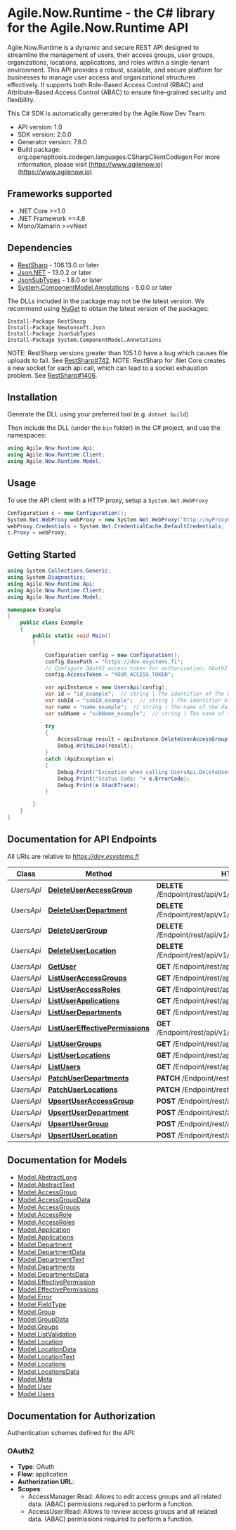 # Agile.Now.Runtime - the C# library for the Agile.Now.Runtime API

Agile.Now.Runtime is a dynamic and secure REST API designed to streamline the management of users, their access groups, user groups, organizations, locations, applications, and roles within a single-tenant environment. This API provides a robust, scalable, and secure platform for businesses to manage user access and organizational structures effectively. It supports both Role-Based Access Control (RBAC) and Attribute-Based Access Control (ABAC) to ensure fine-grained security and flexibility.

This C# SDK is automatically generated by the Agile.Now Dev Team:

- API version: 1.0
- SDK version: 2.0.0
- Generator version: 7.6.0
- Build package: org.openapitools.codegen.languages.CSharpClientCodegen
    For more information, please visit [https://www.agilenow.io](https://www.agilenow.io)

<a id="frameworks-supported"></a>
## Frameworks supported
- .NET Core >=1.0
- .NET Framework >=4.6
- Mono/Xamarin >=vNext

<a id="dependencies"></a>
## Dependencies

- [RestSharp](https://www.nuget.org/packages/RestSharp) - 106.13.0 or later
- [Json.NET](https://www.nuget.org/packages/Newtonsoft.Json/) - 13.0.2 or later
- [JsonSubTypes](https://www.nuget.org/packages/JsonSubTypes/) - 1.8.0 or later
- [System.ComponentModel.Annotations](https://www.nuget.org/packages/System.ComponentModel.Annotations) - 5.0.0 or later

The DLLs included in the package may not be the latest version. We recommend using [NuGet](https://docs.nuget.org/consume/installing-nuget) to obtain the latest version of the packages:
```
Install-Package RestSharp
Install-Package Newtonsoft.Json
Install-Package JsonSubTypes
Install-Package System.ComponentModel.Annotations
```

NOTE: RestSharp versions greater than 105.1.0 have a bug which causes file uploads to fail. See [RestSharp#742](https://github.com/restsharp/RestSharp/issues/742).
NOTE: RestSharp for .Net Core creates a new socket for each api call, which can lead to a socket exhaustion problem. See [RestSharp#1406](https://github.com/restsharp/RestSharp/issues/1406).

<a id="installation"></a>
## Installation
Generate the DLL using your preferred tool (e.g. `dotnet build`)

Then include the DLL (under the `bin` folder) in the C# project, and use the namespaces:
```csharp
using Agile.Now.Runtime.Api;
using Agile.Now.Runtime.Client;
using Agile.Now.Runtime.Model;
```
<a id="usage"></a>
## Usage

To use the API client with a HTTP proxy, setup a `System.Net.WebProxy`
```csharp
Configuration c = new Configuration();
System.Net.WebProxy webProxy = new System.Net.WebProxy("http://myProxyUrl:80/");
webProxy.Credentials = System.Net.CredentialCache.DefaultCredentials;
c.Proxy = webProxy;
```

<a id="getting-started"></a>
## Getting Started

```csharp
using System.Collections.Generic;
using System.Diagnostics;
using Agile.Now.Runtime.Api;
using Agile.Now.Runtime.Client;
using Agile.Now.Runtime.Model;

namespace Example
{
    public class Example
    {
        public static void Main()
        {

            Configuration config = new Configuration();
            config.BasePath = "https://dev.esystems.fi";
            // Configure OAuth2 access token for authorization: OAuth2
            config.AccessToken = "YOUR_ACCESS_TOKEN";

            var apiInstance = new UsersApi(config);
            var id = "id_example";  // string | The identifier of the User record. The parameter is part of the url address and some special characters are forbidden.  You can extract any string to a base64 string. E.g email address name@domain.com value is base64\\|bmFtZUBkb21haW4uY29t
            var subId = "subId_example";  // string | The identifier of the AccessGroup record. The parameter is part of the url address and some special characters are forbidden.  You can extract any string to a base64 string. E.g email address name@domain.com value is base64\\|bmFtZUBkb21haW4uY29t
            var name = "name_example";  // string | The name of the database field. If empty, the entity `Id` field is used.  Example:  ``` Id ``` (optional) 
            var subName = "subName_example";  // string | The name of the database field. If empty, the entity `Id` field is used.  Example:  ``` UserId.Email, UserId.Username ``` (optional) 

            try
            {
                AccessGroup result = apiInstance.DeleteUserAccessGroup(id, subId, name, subName);
                Debug.WriteLine(result);
            }
            catch (ApiException e)
            {
                Debug.Print("Exception when calling UsersApi.DeleteUserAccessGroup: " + e.Message );
                Debug.Print("Status Code: "+ e.ErrorCode);
                Debug.Print(e.StackTrace);
            }

        }
    }
}
```

<a id="documentation-for-api-endpoints"></a>
## Documentation for API Endpoints

All URIs are relative to *https://dev.esystems.fi*

Class | Method | HTTP request | Description
------------ | ------------- | ------------- | -------------
*UsersApi* | [**DeleteUserAccessGroup**](docs/UsersApi.md#deleteuseraccessgroup) | **DELETE** /Endpoint/rest/api/v1/User/{Id}/AccessGroup/{SubId} | 
*UsersApi* | [**DeleteUserDepartment**](docs/UsersApi.md#deleteuserdepartment) | **DELETE** /Endpoint/rest/api/v1/User/{Id}/Department/{SubId} | 
*UsersApi* | [**DeleteUserGroup**](docs/UsersApi.md#deleteusergroup) | **DELETE** /Endpoint/rest/api/v1/User/{Id}/Group/{SubId} | 
*UsersApi* | [**DeleteUserLocation**](docs/UsersApi.md#deleteuserlocation) | **DELETE** /Endpoint/rest/api/v1/User/{Id}/Location/{SubId} | 
*UsersApi* | [**GetUser**](docs/UsersApi.md#getuser) | **GET** /Endpoint/rest/api/v1/User/{Id} | 
*UsersApi* | [**ListUserAccessGroups**](docs/UsersApi.md#listuseraccessgroups) | **GET** /Endpoint/rest/api/v1/User/{Id}/AccessGroups | 
*UsersApi* | [**ListUserAccessRoles**](docs/UsersApi.md#listuseraccessroles) | **GET** /Endpoint/rest/api/v1/User/{Id}/AccessRoles | 
*UsersApi* | [**ListUserApplications**](docs/UsersApi.md#listuserapplications) | **GET** /Endpoint/rest/api/v1/User/{Id}/Applications | 
*UsersApi* | [**ListUserDepartments**](docs/UsersApi.md#listuserdepartments) | **GET** /Endpoint/rest/api/v1/User/{Id}/Departments | 
*UsersApi* | [**ListUserEffectivePermissions**](docs/UsersApi.md#listusereffectivepermissions) | **GET** /Endpoint/rest/api/v1/User/{Id}/EffectivePermissions | 
*UsersApi* | [**ListUserGroups**](docs/UsersApi.md#listusergroups) | **GET** /Endpoint/rest/api/v1/User/{Id}/Groups | 
*UsersApi* | [**ListUserLocations**](docs/UsersApi.md#listuserlocations) | **GET** /Endpoint/rest/api/v1/User/{Id}/Locations | 
*UsersApi* | [**ListUsers**](docs/UsersApi.md#listusers) | **GET** /Endpoint/rest/api/v1/Users | 
*UsersApi* | [**PatchUserDepartments**](docs/UsersApi.md#patchuserdepartments) | **PATCH** /Endpoint/rest/api/v1/User/{Id}/Departments | 
*UsersApi* | [**PatchUserLocations**](docs/UsersApi.md#patchuserlocations) | **PATCH** /Endpoint/rest/api/v1/User/{Id}/Locations | 
*UsersApi* | [**UpsertUserAccessGroup**](docs/UsersApi.md#upsertuseraccessgroup) | **POST** /Endpoint/rest/api/v1/User/{Id}/AccessGroup | 
*UsersApi* | [**UpsertUserDepartment**](docs/UsersApi.md#upsertuserdepartment) | **POST** /Endpoint/rest/api/v1/User/{Id}/Department | 
*UsersApi* | [**UpsertUserGroup**](docs/UsersApi.md#upsertusergroup) | **POST** /Endpoint/rest/api/v1/User/{Id}/Group | 
*UsersApi* | [**UpsertUserLocation**](docs/UsersApi.md#upsertuserlocation) | **POST** /Endpoint/rest/api/v1/User/{Id}/Location | 


<a id="documentation-for-models"></a>
## Documentation for Models

 - [Model.AbstractLong](docs/models/AbstractLong.md)
 - [Model.AbstractText](docs/models/AbstractText.md)
 - [Model.AccessGroup](docs/models/AccessGroup.md)
 - [Model.AccessGroupData](docs/models/AccessGroupData.md)
 - [Model.AccessGroups](docs/models/AccessGroups.md)
 - [Model.AccessRole](docs/models/AccessRole.md)
 - [Model.AccessRoles](docs/models/AccessRoles.md)
 - [Model.Application](docs/models/Application.md)
 - [Model.Applications](docs/models/Applications.md)
 - [Model.Department](docs/models/Department.md)
 - [Model.DepartmentData](docs/models/DepartmentData.md)
 - [Model.DepartmentText](docs/models/DepartmentText.md)
 - [Model.Departments](docs/models/Departments.md)
 - [Model.DepartmentsData](docs/models/DepartmentsData.md)
 - [Model.EffectivePermission](docs/models/EffectivePermission.md)
 - [Model.EffectivePermissions](docs/models/EffectivePermissions.md)
 - [Model.Error](docs/models/Error.md)
 - [Model.FieldType](docs/models/FieldType.md)
 - [Model.Group](docs/models/Group.md)
 - [Model.GroupData](docs/models/GroupData.md)
 - [Model.Groups](docs/models/Groups.md)
 - [Model.ListValidation](docs/models/ListValidation.md)
 - [Model.Location](docs/models/Location.md)
 - [Model.LocationData](docs/models/LocationData.md)
 - [Model.LocationText](docs/models/LocationText.md)
 - [Model.Locations](docs/models/Locations.md)
 - [Model.LocationsData](docs/models/LocationsData.md)
 - [Model.Meta](docs/models/Meta.md)
 - [Model.User](docs/models/User.md)
 - [Model.Users](docs/models/Users.md)


<a id="documentation-for-authorization"></a>
## Documentation for Authorization


Authentication schemes defined for the API:
<a id="OAuth2"></a>
### OAuth2

- **Type**: OAuth
- **Flow**: application
- **Authorization URL**: 
- **Scopes**: 
  - AccessManager:Read: Allows to edit access groups and all related data. (ABAC) permissions required to perform a function.
  - AccessUser:Read: Allows to review access groups and all related data. (ABAC) permissions required to perform a function.

